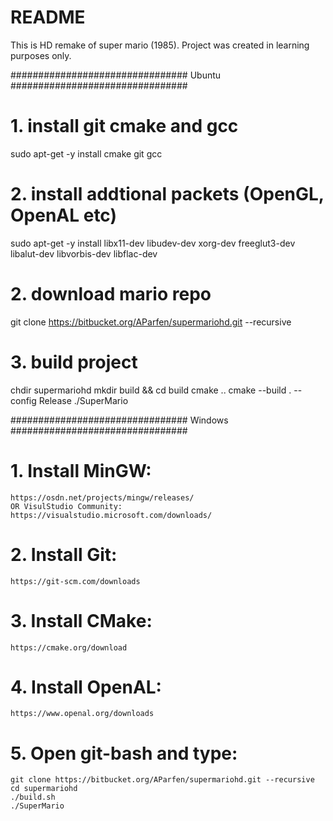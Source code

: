 # README #

This is HD remake of super mario (1985).
Project was created in learning purposes only. 


################################ Ubuntu ################################

# 1. install git cmake and gcc
sudo apt-get -y install cmake git gcc 

# 2. install addtional packets (OpenGL, OpenAL etc)
sudo apt-get -y install libx11-dev libudev-dev xorg-dev freeglut3-dev libalut-dev libvorbis-dev libflac-dev

# 2. download mario repo 
git clone https://bitbucket.org/AParfen/supermariohd.git --recursive

# 3. build project 
chdir supermariohd
mkdir build && cd build
cmake ..
cmake --build . --config Release
./SuperMario

################################ Windows ################################

# 1. Install MinGW: 
	https://osdn.net/projects/mingw/releases/ 
	OR VisulStudio Community: https://visualstudio.microsoft.com/downloads/

# 2. Install Git: 
	https://git-scm.com/downloads

# 3. Install CMake: 
	https://cmake.org/download

# 4. Install OpenAL: 
	https://www.openal.org/downloads

# 5. Open git-bash and type:
	git clone https://bitbucket.org/AParfen/supermariohd.git --recursive
	cd supermariohd 
	./build.sh
	./SuperMario





